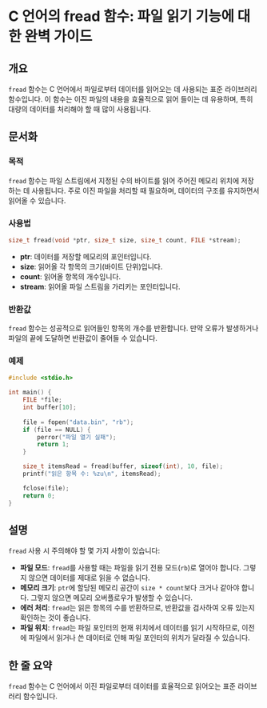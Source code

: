 <!--
Meta Description: # C 언어의 fread 함수: 파일 읽기 기능에 대한 완벽 가이드 ## 개요 `fread` 함수는 C 언어에서 파일로부터 데이터를 읽어오는 데 사용되는 표준 라이브러리 함수입니다. 이 함수는 이진 파일의 내용을 효율적으로 읽어 들이는 데 유용하며, 특히 대량의 데이터...
Meta Keywords: fread, file, 데이터를, 함수는, 있습니다
-->

# C 언어의 fread 함수: 파일 읽기 기능에 대한 완벽 가이드

## 개요
`fread` 함수는 C 언어에서 파일로부터 데이터를 읽어오는 데 사용되는 표준 라이브러리 함수입니다. 이 함수는 이진 파일의 내용을 효율적으로 읽어 들이는 데 유용하며, 특히 대량의 데이터를 처리해야 할 때 많이 사용됩니다.

## 문서화
### 목적
`fread` 함수는 파일 스트림에서 지정된 수의 바이트를 읽어 주어진 메모리 위치에 저장하는 데 사용됩니다. 주로 이진 파일을 처리할 때 필요하며, 데이터의 구조를 유지하면서 읽어올 수 있습니다.

### 사용법
```c
size_t fread(void *ptr, size_t size, size_t count, FILE *stream);
```

- **ptr**: 데이터를 저장할 메모리의 포인터입니다.
- **size**: 읽어올 각 항목의 크기(바이트 단위)입니다.
- **count**: 읽어올 항목의 개수입니다.
- **stream**: 읽어올 파일 스트림을 가리키는 포인터입니다.

### 반환값
`fread` 함수는 성공적으로 읽어들인 항목의 개수를 반환합니다. 만약 오류가 발생하거나 파일의 끝에 도달하면 반환값이 줄어들 수 있습니다.

### 예제
```c
#include <stdio.h>

int main() {
    FILE *file;
    int buffer[10];
    
    file = fopen("data.bin", "rb");
    if (file == NULL) {
        perror("파일 열기 실패");
        return 1;
    }

    size_t itemsRead = fread(buffer, sizeof(int), 10, file);
    printf("읽은 항목 수: %zu\n", itemsRead);

    fclose(file);
    return 0;
}
```

## 설명
`fread` 사용 시 주의해야 할 몇 가지 사항이 있습니다:

- **파일 모드**: `fread`를 사용할 때는 파일을 읽기 전용 모드(`rb`)로 열어야 합니다. 그렇지 않으면 데이터를 제대로 읽을 수 없습니다.
- **메모리 크기**: `ptr`에 할당된 메모리 공간이 `size * count`보다 크거나 같아야 합니다. 그렇지 않으면 메모리 오버플로우가 발생할 수 있습니다.
- **에러 처리**: `fread`는 읽은 항목의 수를 반환하므로, 반환값을 검사하여 오류 있는지 확인하는 것이 좋습니다.
- **파일 위치**: `fread`는 파일 포인터의 현재 위치에서 데이터를 읽기 시작하므로, 이전에 파일에서 읽거나 쓴 데이터로 인해 파일 포인터의 위치가 달라질 수 있습니다.

## 한 줄 요약
`fread` 함수는 C 언어에서 이진 파일로부터 데이터를 효율적으로 읽어오는 표준 라이브러리 함수입니다.